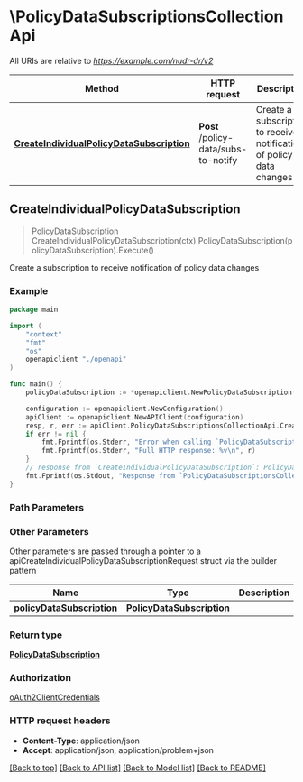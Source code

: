 # \PolicyDataSubscriptionsCollectionApi

All URIs are relative to *https://example.com/nudr-dr/v2*

Method | HTTP request | Description
------------- | ------------- | -------------
[**CreateIndividualPolicyDataSubscription**](PolicyDataSubscriptionsCollectionApi.md#CreateIndividualPolicyDataSubscription) | **Post** /policy-data/subs-to-notify | Create a subscription to receive notification of policy data changes



## CreateIndividualPolicyDataSubscription

> PolicyDataSubscription CreateIndividualPolicyDataSubscription(ctx).PolicyDataSubscription(policyDataSubscription).Execute()

Create a subscription to receive notification of policy data changes

### Example

```go
package main

import (
    "context"
    "fmt"
    "os"
    openapiclient "./openapi"
)

func main() {
    policyDataSubscription := *openapiclient.NewPolicyDataSubscription("NotificationUri_example", []string{"MonitoredResourceUris_example"}) // PolicyDataSubscription | 

    configuration := openapiclient.NewConfiguration()
    apiClient := openapiclient.NewAPIClient(configuration)
    resp, r, err := apiClient.PolicyDataSubscriptionsCollectionApi.CreateIndividualPolicyDataSubscription(context.Background()).PolicyDataSubscription(policyDataSubscription).Execute()
    if err != nil {
        fmt.Fprintf(os.Stderr, "Error when calling `PolicyDataSubscriptionsCollectionApi.CreateIndividualPolicyDataSubscription``: %v\n", err)
        fmt.Fprintf(os.Stderr, "Full HTTP response: %v\n", r)
    }
    // response from `CreateIndividualPolicyDataSubscription`: PolicyDataSubscription
    fmt.Fprintf(os.Stdout, "Response from `PolicyDataSubscriptionsCollectionApi.CreateIndividualPolicyDataSubscription`: %v\n", resp)
}
```

### Path Parameters



### Other Parameters

Other parameters are passed through a pointer to a apiCreateIndividualPolicyDataSubscriptionRequest struct via the builder pattern


Name | Type | Description  | Notes
------------- | ------------- | ------------- | -------------
 **policyDataSubscription** | [**PolicyDataSubscription**](PolicyDataSubscription.md) |  | 

### Return type

[**PolicyDataSubscription**](PolicyDataSubscription.md)

### Authorization

[oAuth2ClientCredentials](../README.md#oAuth2ClientCredentials)

### HTTP request headers

- **Content-Type**: application/json
- **Accept**: application/json, application/problem+json

[[Back to top]](#) [[Back to API list]](../README.md#documentation-for-api-endpoints)
[[Back to Model list]](../README.md#documentation-for-models)
[[Back to README]](../README.md)

